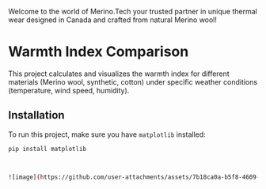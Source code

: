 Welcome to the world of Merino.Tech
your trusted partner in unique thermal wear designed in Canada and crafted from natural Merino wool!


# Warmth Index Comparison

This project calculates and visualizes the warmth index for different materials (Merino wool, synthetic, cotton) under specific weather conditions (temperature, wind speed, humidity).

## Installation

To run this project, make sure you have `matplotlib` installed:

```bash
pip install matplotlib



![image](https://github.com/user-attachments/assets/7b18ca0a-b5f8-4609-8bec-aba730b1a3ee)
